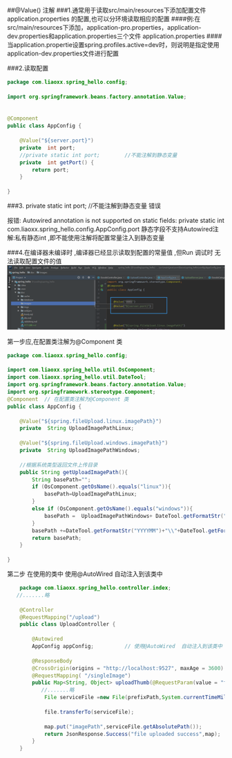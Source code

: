 ##@Value()  注解
###1.通常用于读取src/main/resources下添加配置文件application.properties 的配置,也可以分环境读取相应的配置
####例:在src/main/resources下添加，application-pro.properties，application-dev.properties和application.properties三个文件 application.properties
####当application.propertie设置spring.profiles.active=dev时，则说明是指定使用application-dev.properties文件进行配置


###2.读取配置
````java
package com.liaoxx.spring_hello.config;
    
import org.springframework.beans.factory.annotation.Value;

    
@Component
public class AppConfig {
        
    @Value("${server.port}")
    private  int port;    
    //private static int port;        //不能注解到静态变量
    private  int getPort() {
        return port;
    }
        
}

````
###3.    private static int port;        //不能注解到静态变量  错误

报错: Autowired annotation is not supported on static fields: private static int com.liaoxx.spring_hello.config.AppConfig.port
静态字段不支持Autowired注解:私有静态int  ,即不能使用注解将配置常量注入到静态变量


###4.在编译器未编译时 ,编译器已经显示读取到配置的常量值 ,但Run 调试时 无法读取配置文件的值
![Value_04](/doc/images/Value_04.png)



第一步应,在配置类注解为@Component 类


```java
package com.liaoxx.spring_hello.config;

import com.liaoxx.spring_hello.util.OsComponent;
import com.liaoxx.spring_hello.util.DateTool;
import org.springframework.beans.factory.annotation.Value;
import org.springframework.stereotype.Component;
@Component  // 在配置类注解为@Component 类
public class AppConfig {

    @Value("${spring.fileUpload.linux.imagePath}")
    private  String UploadImagePathLinux;

    @Value("${spring.fileUpload.windows.imagePath}")
    private  String UploadImagePathWindows;

    //根据系统类型返回文件上传目录
    public String getUploadImagePath(){
        String basePath="";
        if (OsComponent.getOsName().equals("linux")){
            basePath=UploadImagePathLinux;
        }
        else if (OsComponent.getOsName().equals("windows")){
            basePath =  UploadImagePathWindows+ DateTool.getFormatStr("YYYYMM")+"\\"+DateTool.getFormatStr("dd")+"\\";
        }
        basePath +=DateTool.getFormatStr("YYYYMM")+"\\"+DateTool.getFormatStr("dd")+"\\";
        return basePath;
    }

}
```




第二步  在使用的类中  使用@AutoWired  自动注入到该类中
```java
    package com.liaoxx.spring_hello.controller.index;
   //.......略
    
    @Controller
    @RequestMapping("/upload")  
    public class UploadController {
       
        @Autowired
        AppConfig appConfig;          // 使用@AutoWired  自动注入到该类中      
    
        @ResponseBody
        @CrossOrigin(origins = "http://localhost:9527", maxAge = 3600)
        @RequestMapping( "/singleImage")
        public Map<String, Object> uploadThumb(@RequestParam(value = "file") MultipartFile file) throws IOException, NoSuchAlgorithmException {
           //.......略
            File serviceFile =new File(prefixPath,System.currentTimeMillis()+suffixName);
           
            file.transferTo(serviceFile);
           
            map.put("imagePath",serviceFile.getAbsolutePath());
            return JsonResponse.Success("file uploaded success",map);
        }
    }

```

